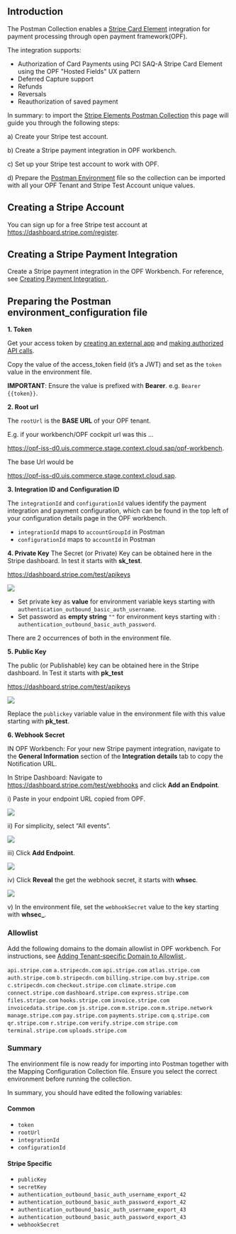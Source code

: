 ## Introduction ##
The Postman Collection enables a [Stripe Card Element](https://docs.stripe.com/js/element/other_element?type=card) integration for payment processing through open payment framework(OPF). 

The integration supports:

* Authorization of Card Payments using PCI SAQ-A Stripe Card Element using the OPF "Hosted Fields" UX pattern
* Deferred Capture support
* Refunds
* Reversals
* Reauthorization of saved payment

In summary: to import the [Stripe Elements Postman Collection](Stripe-elements-HOSTED_FIELDS_mapping_configuration.json
) this page will guide you through the following steps: 

a) Create your Stripe test account.

b) Create a Stripe payment integration in OPF workbench.

c) Set up your Stripe test account to work with OPF.

d) Prepare the [Postman Environment](Stripe-elements-HOSTED_FIELDS_environment_configuration.json) file so the collection can be imported with all your OPF Tenant and Stripe Test Account unique values. 

## Creating a Stripe Account ##
You can sign up for a free Stripe test account at https://dashboard.stripe.com/register.


## Creating a Stripe Payment Integration
Create a Stripe payment integration in the OPF Workbench. For reference, see [Creating Payment Integration
](https://help.sap.com/docs/SAP_COMMERCE_CLOUD_PUBLIC_CLOUD/0996ba68e5794b8ab51db8d25d4c9f8a/20a64f954df1425391757759011e7e6b.html?state=DRAFT).


## Preparing the Postman environment_configuration file

**1. Token**

Get your access token by [creating an external app](https://help.sap.com/docs/SAP_COMMERCE_CLOUD_PUBLIC_CLOUD/0996ba68e5794b8ab51db8d25d4c9f8a/d927d21974fe4b368e063f72733bf0fe.html?state=DRAFT) and [making authorized API calls](https://help.sap.com/docs/SAP_COMMERCE_CLOUD_PUBLIC_CLOUD/0996ba68e5794b8ab51db8d25d4c9f8a/40c792e66e2942209dc853a43533d78d.html?state=DRAFT).

Copy the value of the access_token field (it’s a JWT) and set as the ``token`` value in the environment file.

**IMPORTANT**: Ensure the value is prefixed with **Bearer**. e.g. ``Bearer {{token}}``.

**2. Root url**

The ``rootUrl`` is the **BASE URL** of your OPF tenant.

E.g. if your workbench/OPF cockpit url was this …

<https://opf-iss-d0.uis.commerce.stage.context.cloud.sap/opf-workbench>.

The base Url would be

https://opf-iss-d0.uis.commerce.stage.context.cloud.sap.


**3. Integration ID and Configuration ID**

The ``integrationId`` and ``configurationId`` values identify the payment integration and payment configuration, which can be found in the top left of your configuration details page in the OPF workbench.

* ``integrationId`` maps to ``accountGroupId`` in Postman
* ``configurationId`` maps to ``accountId`` in Postman

**4. Private Key**
The Secret (or Private) Key can be obtained here in the Stripe dashboard. In test it starts with **sk_test**.

<https://dashboard.stripe.com/test/apikeys>

![](images/stripe-elements-get-secret-key.png)

* Set private key as **value** for environment variable keys starting with ``authentication_outbound_basic_auth_username``.
* Set password as **empty string** ``""`` for environment keys starting with : ``authentication_outbound_basic_auth_password``.

There are 2 occurrences of both in the environment file.

**5. Public Key**

The public (or Publishable) key can be obtained here in the Stripe dashboard. In Test it starts with **pk_test**

<https://dashboard.stripe.com/test/apikeys>

![](images/stripe-elements-get-public-key.png)

Replace the ``publickey`` variable value in the environment file with this value starting with **pk_test**.

**6. Webhook Secret**

IN OPF Workbench: For your new Stripe payment integration, navigate to the **General Information** section of the **Integration details** tab to copy the Notification URL.

In Stripe Dashboard: Navigate to <https://dashboard.stripe.com/test/webhooks> and click **Add an Endpoint**.

i) Paste in your endpoint URL copied from OPF.

![](images/stripe-elements-paste-webook.png)

ii) For simplicity, select “All events”.

![](images/stripe-elements-select-events.png)

iii) Click **Add Endpoint**.

![](images/stripe-elements-add-endpoint.png)

iv) Click **Reveal** the get the webhook secret, it starts with **whsec**.

![](images/stripe-elements-reveal-whsecret.png)

v) In the environment file, set the ``webhookSecret`` value to the key starting with **whsec_**.

### Allowlist
Add the following domains to the domain allowlist in OPF workbench. For instructions, see [Adding Tenant-specific Domain to Allowlist
](https://help.sap.com/docs/SAP_COMMERCE_CLOUD_PUBLIC_CLOUD/0996ba68e5794b8ab51db8d25d4c9f8a/a6836485b4494cfaad4033b4ee7a9c64.html?state=DRAFT).

``api.stripe.com``
``a.stripecdn.com``
``api.stripe.com``
``atlas.stripe.com``
``auth.stripe.com``
``b.stripecdn.com``
``billing.stripe.com``
``buy.stripe.com``
``c.stripecdn.com``
``checkout.stripe.com``
``climate.stripe.com``
``connect.stripe.com``
``dashboard.stripe.com``
``express.stripe.com``
``files.stripe.com``
``hooks.stripe.com``
``invoice.stripe.com``
``invoicedata.stripe.com``
``js.stripe.com``
``m.stripe.com``
``m.stripe.network``
``manage.stripe.com``
``pay.stripe.com``
``payments.stripe.com``
``q.stripe.com``
``qr.stripe.com``
``r.stripe.com``
``verify.stripe.com``
``stripe.com``
``terminal.stripe.com``
``uploads.stripe.com``

### Summary

The envirionment file is now ready for importing into Postman together with the Mapping Configuration Collection file. Ensure you select the correct environment before running the collection.

In summary, you should have edited the following variables: 

#### Common
- ``token``
- ``rootUrl``
- ``integrationId``
- ``configurationId``

#### Stripe Specific
- ``publicKey``
- ``secretKey``
- ``authentication_outbound_basic_auth_username_export_42``
- ``authentication_outbound_basic_auth_password_export_42``
- ``authentication_outbound_basic_auth_username_export_43``
- ``authentication_outbound_basic_auth_password_export_43``
- ``webhookSecret``
